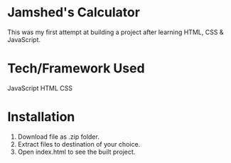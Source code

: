 # Jamshed's Calculator

This was my first attempt at building a project after learning HTML, CSS & JavaScript.

# Tech/Framework Used
JavaScript
HTML 
CSS

# Installation
1. Download file as .zip folder.
2. Extract files to destination of your choice.
3. Open index.html to see the built project.
